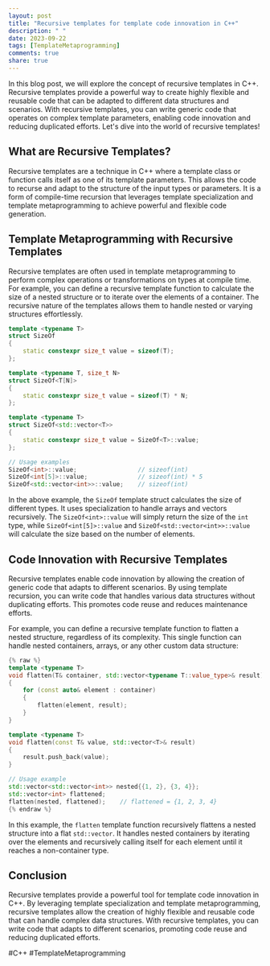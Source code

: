 ```yaml
---
layout: post
title: "Recursive templates for template code innovation in C++"
description: " "
date: 2023-09-22
tags: [TemplateMetaprogramming]
comments: true
share: true
---
```


In this blog post, we will explore the concept of recursive templates in C++. Recursive templates provide a powerful way to create highly flexible and reusable code that can be adapted to different data structures and scenarios. With recursive templates, you can write generic code that operates on complex template parameters, enabling code innovation and reducing duplicated efforts. Let's dive into the world of recursive templates!

## What are Recursive Templates?

Recursive templates are a technique in C++ where a template class or function calls itself as one of its template parameters. This allows the code to recurse and adapt to the structure of the input types or parameters. It is a form of compile-time recursion that leverages template specialization and template metaprogramming to achieve powerful and flexible code generation.

## Template Metaprogramming with Recursive Templates

Recursive templates are often used in template metaprogramming to perform complex operations or transformations on types at compile time. For example, you can define a recursive template function to calculate the size of a nested structure or to iterate over the elements of a container. The recursive nature of the templates allows them to handle nested or varying structures effortlessly.

```cpp
template <typename T>
struct SizeOf
{
    static constexpr size_t value = sizeof(T);
};

template <typename T, size_t N>
struct SizeOf<T[N]>
{
    static constexpr size_t value = sizeof(T) * N;
};

template <typename T>
struct SizeOf<std::vector<T>>
{
    static constexpr size_t value = SizeOf<T>::value;
};

// Usage examples
SizeOf<int>::value;                 // sizeof(int)
SizeOf<int[5]>::value;              // sizeof(int) * 5
SizeOf<std::vector<int>>::value;    // sizeof(int)
```

In the above example, the `SizeOf` template struct calculates the size of different types. It uses specialization to handle arrays and vectors recursively. The `SizeOf<int>::value` will simply return the size of the `int` type, while `SizeOf<int[5]>::value` and `SizeOf<std::vector<int>>::value` will calculate the size based on the number of elements.

## Code Innovation with Recursive Templates

Recursive templates enable code innovation by allowing the creation of generic code that adapts to different scenarios. By using template recursion, you can write code that handles various data structures without duplicating efforts. This promotes code reuse and reduces maintenance efforts.

For example, you can define a recursive template function to flatten a nested structure, regardless of its complexity. This single function can handle nested containers, arrays, or any other custom data structure:

```cpp
{% raw %}
template <typename T>
void flatten(T& container, std::vector<typename T::value_type>& result)
{
    for (const auto& element : container)
    {
        flatten(element, result);
    }
}

template <typename T>
void flatten(const T& value, std::vector<T>& result)
{
    result.push_back(value);
}

// Usage example
std::vector<std::vector<int>> nested{{1, 2}, {3, 4}};
std::vector<int> flattened;
flatten(nested, flattened);    // flattened = {1, 2, 3, 4}
{% endraw %}
```

In this example, the `flatten` template function recursively flattens a nested structure into a flat `std::vector`. It handles nested containers by iterating over the elements and recursively calling itself for each element until it reaches a non-container type.

## Conclusion

Recursive templates provide a powerful tool for template code innovation in C++. By leveraging template specialization and template metaprogramming, recursive templates allow the creation of highly flexible and reusable code that can handle complex data structures. With recursive templates, you can write code that adapts to different scenarios, promoting code reuse and reducing duplicated efforts.

#C++ #TemplateMetaprogramming